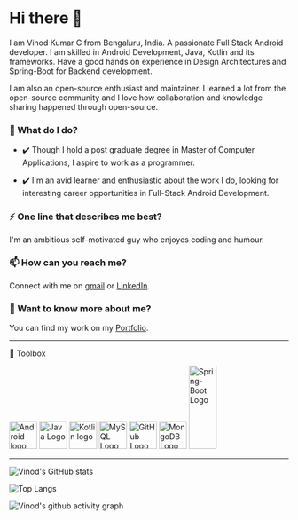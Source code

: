 # Hi there 👋
I am Vinod Kumar C from Bengaluru, India. A passionate Full Stack Android developer.
I am skilled in Android Development, Java, Kotlin and its frameworks. 
Have a good hands on experience in Design Architectures and Spring-Boot for Backend development.

I am also an open-source enthusiast and maintainer. I learned a lot from the open-source community and I love how collaboration and knowledge sharing happened through open-source.

### 🌱 What do I do?
- ✔️ Though I hold a post graduate degree in Master of Computer Applications, I aspire to work as a programmer.

- ✔️ I'm an avid learner and enthusiastic about the work I do, looking for interesting career opportunities in Full-Stack Android Development. 


### ⚡ One line that describes me best? 
I'm an ambitious self-motivated guy who enjoyes coding and humour.

### 📫 How can you reach me?
Connect with me on [gmail](vinod568312@gmail.com) or [LinkedIn](https://www.linkedin.com/in/vinod-kumar-c-29b30b150/).

### 💬 Want to know more about me?
You can find my work on my [Portfolio](https://vinu5683.github.io/vinodkumar/).
</ul>


---
🧰 Toolbox
 
<img src="https://cdn.worldvectorlogo.com/logos/android-logomark.svg" alt="Android logo" width="50" height="50"/>            <img src="https://cdn.worldvectorlogo.com/logos/java-4.svg" alt="Java Logo" width="50" height="50"/>       <img src="https://cdn.worldvectorlogo.com/logos/kotlin-2.svg" alt="Kotlin logo" width="50" height="50"/>        <img src="https://cdn.worldvectorlogo.com/logos/mysql-5.svg" alt="MySQL Logo" width="50" height="50"/>       <img src="https://cdn.worldvectorlogo.com/logos/git-icon.svg" alt="GitHub Logo" width="50" height="50"/>   <img src="https://cdn.iconscout.com/icon/free/png-512/mongodb-5-1175140.png" alt="MongoDB Logo" width="50" height="50"/>  <img src="https://bgasparotto.com/wp-content/uploads/2017/12/spring-boot-logo.png" alt="Spring-Boot Logo" width="50" height="150"/>    

---



![Vinod's GitHub stats](https://github-readme-stats.vercel.app/api?username=vinu5683&show_icons=true&theme=radical)

![Top Langs](https://github-readme-stats.vercel.app/api/top-langs/?username=vinu5683&layout=compact&theme=radical)


![Vinod's github activity graph](https://activity-graph.herokuapp.com/graph?username=vinu5683&theme=dracula)
